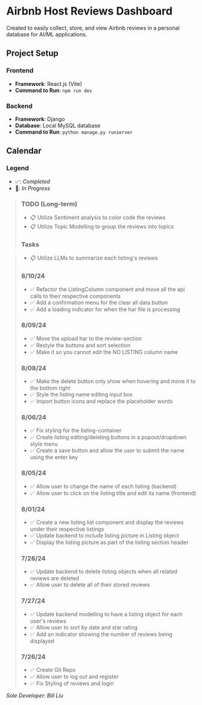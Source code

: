 # Airbnb Host Reviews Dashboard

Created to easily collect, store, and view Airbnb reviews in a personal database for AI/ML applications.

## Project Setup

### Frontend

- **Framework**: React.js (Vite)
- **Command to Run**: `npm run dev`

### Backend

- **Framework**: Django
- **Database**: Local MySQL database
- **Command to Run**: `python manage.py runserver`

## Calendar

### Legend

- ✅: _Completed_
- 🚧: _In Progress_

> ### TODO (Long-term)
>
> - 📋 Utilize Sentiment analysis to color code the reviews
> - 📋 Utilize Topic Modelling to group the reviews into topics
>
> ### Tasks

> - 📋 Utilize LLMs to summarize each listing's reviews
>
> ### 8/10/24
>
> - ✅ Refactor the ListingColumn component and move all the api calls to their respective components
> - ✅ Add a confirmation menu for the clear all data button
> - ✅ Add a loading indicator for when the har file is processing
>
> ### 8/09/24
>
> - ✅ Move the upload har to the review-section
> - ✅ Restyle the buttons and sort selection
> - ✅ Make it so you cannot edit the NO LISTING column name
>
> ### 8/08/24
>
> - ✅ Make the delete button only show when hovering and move it to the bottom right
> - ✅ Style the listing name editing input box
> - ✅ Import button icons and replace the placeholder words
>
> ### 8/06/24
>
> - ✅ Fix styling for the listing-container
> - ✅ Create listing editing/deleting buttons in a popout/dropdown style menu
> - ✅ Create a save button and allow the user to submit the name using the enter key
>
> ### 8/05/24
>
> - ✅ Allow user to change the name of each listing (backend)
> - ✅ Allow user to click on the listing title and edit its name (frontend)
>
> ### 8/01/24
>
> - ✅ Create a new listing list component and display the reviews under their respective listings
> - ✅ Update backend to include listing picture in Listing object
> - ✅ Display the listing picture as part of the listing section header
>
> ### 7/28/24
>
> - ✅ Update backend to delete listing objects when all related reviews are deleted
> - ✅ Allow user to delete all of their stored reviews
>
> ### 7/27/24
>
> - ✅ Update backend modelling to have a listing object for each user's reviews
> - ✅ Allow user to sort by date and star rating
> - ✅ Add an indicator showing the number of reviews being displayed
>
> ### 7/26/24
>
> - ✅ Create Git Repo
> - ✅ Allow user to log out and register
> - ✅ Fix Styling of reviews and login

_Sole Developer: Bill Liu_
